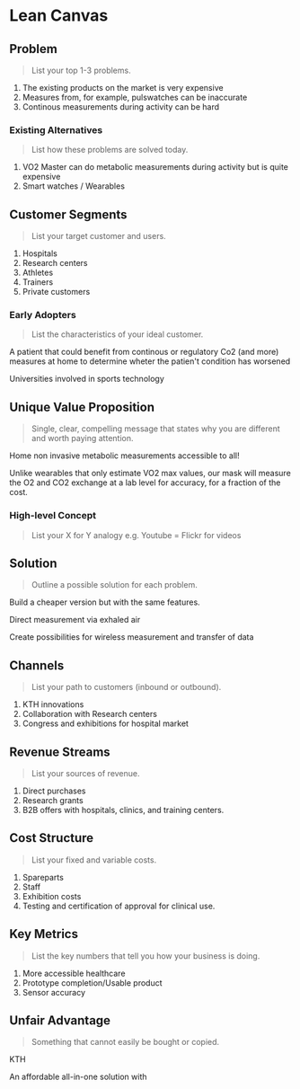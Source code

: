 # Lean Canvas

## Problem
> List your top 1-3 problems.

1. The existing products on the market is very expensive
2. Measures from, for example, pulswatches can be inaccurate
3. Continous measurements during activity can be hard 

### Existing Alternatives
> List how these problems are solved today.

1. VO2 Master can do metabolic measurements during activity but is quite expensive
2. Smart watches / Wearables

## Customer Segments
> List your target customer and users.

1. Hospitals
2. Research centers
3. Athletes
4. Trainers
5. Private customers

### Early Adopters
> List the characteristics of your ideal customer.

A patient that could benefit from continous or regulatory Co2 (and more) measures at home to determine wheter the patien't condition has worsened
 
Universities involved in sports technology 
 
## Unique Value Proposition
> Single, clear, compelling message that states why you are different and worth paying attention.

Home non invasive metabolic measurements accessible to all!

Unlike wearables that only estimate VO2 max values, our mask will measure the O2 and CO2 exchange at a lab level for accuracy, for a fraction of the cost. 


### High-level Concept
> List your X for Y analogy e.g. Youtube = Flickr for videos


## Solution
> Outline a possible solution for each problem.

Build a cheaper version but with the same features.

Direct measurement via exhaled air

Create possibilities for wireless measurement and transfer of data
 
## Channels
> List your path to customers (inbound or outbound).

1. KTH innovations
2. Collaboration with Research centers
3. Congress and exhibitions for hospital market

## Revenue Streams
> List your sources of revenue.

1. Direct purchases
2. Research grants
3. B2B offers with hospitals, clinics, and training centers. 

## Cost Structure
> List your fixed and variable costs.

1. Spareparts
2. Staff
3. Exhibition costs
4. Testing and certification of approval for clinical use.  

## Key Metrics

> List the key numbers that tell you how your business is doing.

1. More accessible healthcare
2. Prototype completion/Usable product
3. Sensor accuracy

## Unfair Advantage
> Something that cannot easily be bought or copied.

KTH

An affordable all-in-one solution with 
